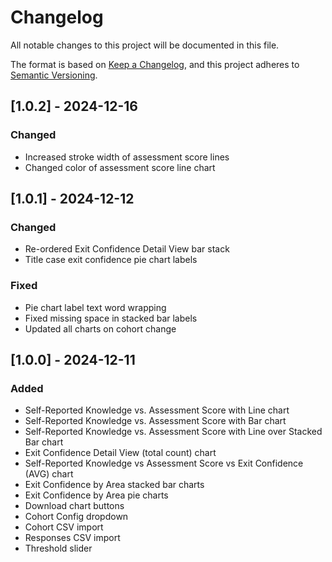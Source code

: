 # Changelog

All notable changes to this project will be documented in this file.

The format is based on [Keep a Changelog](https://keepachangelog.com/en/1.0.0/),
and this project adheres to [Semantic Versioning](https://semver.org/spec/v2.0.0.html).

## [1.0.2] - 2024-12-16
### Changed
- Increased stroke width of assessment score lines
- Changed color of assessment score line chart

## [1.0.1] - 2024-12-12

### Changed
- Re-ordered Exit Confidence Detail View bar stack
- Title case exit confidence pie chart labels

### Fixed
- Pie chart label text word wrapping
- Fixed missing space in stacked bar labels
- Updated all charts on cohort change


## [1.0.0] - 2024-12-11

### Added
- Self-Reported Knowledge vs. Assessment Score with Line chart
- Self-Reported Knowledge vs. Assessment Score with Bar chart
- Self-Reported Knowledge vs. Assessment Score with Line over Stacked Bar chart
- Exit Confidence Detail View (total count) chart
- Self-Reported Knowledge vs Assessment Score vs Exit Confidence (AVG) chart
- Exit Confidence by Area stacked bar charts
- Exit Confidence by Area pie charts
- Download chart buttons
- Cohort Config dropdown
- Cohort CSV import
- Responses CSV import
- Threshold slider
